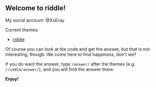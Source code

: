##  Welcome to riddle!

My social account: @XxEray

Current themes:

- [riddle](/riddle/)

Of course you can look at the code and get the answer, but that is not interesting, though. We come here to find happiness, don't we?

If you do want the answer, type `/answer/` after the themes (e.g. `/riddle/answer/`), and you will find the answer there.

**Enjoy!**
